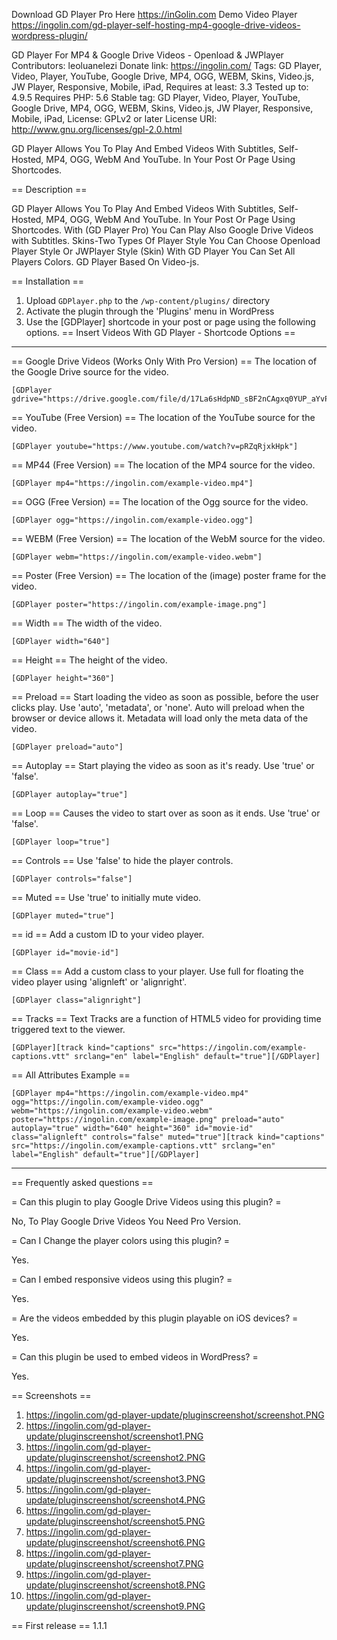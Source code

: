Download GD Player Pro Here https://inGolin.com
Demo Video Player https://ingolin.com/gd-player-self-hosting-mp4-google-drive-videos-wordpress-plugin/


GD Player For MP4 & Google Drive Videos - Openload & JWPlayer
Contributors: leoluanelezi
Donate link: https://ingolin.com/
Tags: GD Player, Video, Player, YouTube, Google Drive, MP4, OGG, WEBM,  Skins, Video.js, JW Player, Responsive, Mobile, iPad,
Requires at least: 3.3
Tested up to: 4.9.5
Requires PHP: 5.6
Stable tag: GD Player, Video, Player, YouTube, Google Drive, MP4, OGG, WEBM,  Skins, Video.js, JW Player, Responsive, Mobile, iPad,
License: GPLv2 or later
License URI: http://www.gnu.org/licenses/gpl-2.0.html

GD Player Allows You To Play And Embed Videos With Subtitles, Self-Hosted, MP4, OGG, WebM And YouTube. In Your Post Or Page Using Shortcodes.

== Description ==

GD Player Allows You To Play And Embed Videos With Subtitles, Self-Hosted, MP4, OGG, WebM And YouTube. In Your Post Or Page Using Shortcodes. With (GD Player Pro) You Can Play Also Google Drive Videos with Subtitles. Skins-Two Types Of Player Style You Can Choose Openload Player Style Or JWPlayer Style (Skin) With GD Player You Can Set All Players Colors. GD Player Based On Video-js.

== Installation ==

1. Upload `GDPlayer.php` to the `/wp-content/plugins/` directory
2. Activate the plugin through the 'Plugins' menu in WordPress
3. Use the [GDPlayer] shortcode in your post or page using the following options.
== Insert Videos With GD Player - Shortcode Options ==
----------------------------------------------------------------------------------------------------------------------

== Google Drive Videos (Works Only With Pro Version) ==
The location of the Google Drive source for the video.

    [GDPlayer gdrive="https://drive.google.com/file/d/17La6sHdpND_sBF2nCAgxq0YUP_aYvPSA/view"]

== YouTube (Free Version) ==
The location of the YouTube source for the video.

    [GDPlayer youtube="https://www.youtube.com/watch?v=pRZqRjxkHpk"]

== MP44 (Free Version) ==
The location of the MP4 source for the video.
    
    [GDPlayer mp4="https://ingolin.com/example-video.mp4"]

== OGG (Free Version) ==
The location of the Ogg source for the video.

    [GDPlayer ogg="https://ingolin.com/example-video.ogg"]

== WEBM (Free Version) ==
The location of the WebM source for the video.

    [GDPlayer webm="https://ingolin.com/example-video.webm"]
   

== Poster (Free Version) ==
The location of the (image) poster frame for the video.

    [GDPlayer poster="https://ingolin.com/example-image.png"]

== Width ==
The width of the video.

    [GDPlayer width="640"]

== Height ==
The height of the video.

    [GDPlayer height="360"]

== Preload ==
Start loading the video as soon as possible, before the user clicks play.
Use 'auto', 'metadata', or 'none'. Auto will preload when the browser or device allows it. Metadata will load only the meta data of the video.

    [GDPlayer preload="auto"]

== Autoplay ==
Start playing the video as soon as it's ready. Use 'true' or 'false'.

    [GDPlayer autoplay="true"]

== Loop ==
Causes the video to start over as soon as it ends. Use 'true' or 'false'.

    [GDPlayer loop="true"]

== Controls ==
Use 'false' to hide the player controls.

    [GDPlayer controls="false"]

== Muted ==
Use 'true' to initially mute video.

    [GDPlayer muted="true"]
        
== id ==
Add a custom ID to your video player.

    [GDPlayer id="movie-id"]
    
== Class ==
Add a custom class to your player. Use full for floating the video player using 'alignleft' or 'alignright'.

    [GDPlayer class="alignright"]

== Tracks ==
Text Tracks are a function of HTML5 video for providing time triggered text to the viewer.

    [GDPlayer][track kind="captions" src="https://ingolin.com/example-captions.vtt" srclang="en" label="English" default="true"][/GDPlayer]

== All Attributes Example ==

    [GDPlayer mp4="https://ingolin.com/example-video.mp4" ogg="https://ingolin.com/example-video.ogg" webm="https://ingolin.com/example-video.webm" poster="https://ingolin.com/example-image.png" preload="auto" autoplay="true" width="640" height="360" id="movie-id" class="alignleft" controls="false" muted="true"][track kind="captions" src="https://ingolin.com/example-captions.vtt" srclang="en" label="English" default="true"][/GDPlayer]

----------------------------------------------------------------------------------------------------------------------

== Frequently asked questions ==

= Can this plugin to play Google Drive Videos using this plugin? =

No, To Play Google Drive Videos You Need Pro Version.

= Can I Change the player colors using this plugin? =

Yes.

= Can I embed responsive videos using this plugin? =

Yes.

= Are the videos embedded by this plugin playable on iOS devices? =

Yes.

= Can this plugin be used to embed videos in WordPress? =

Yes.

== Screenshots ==

1. https://ingolin.com/gd-player-update/pluginscreenshot/screenshot.PNG
2. https://ingolin.com/gd-player-update/pluginscreenshot/screenshot1.PNG
3. https://ingolin.com/gd-player-update/pluginscreenshot/screenshot2.PNG 
4. https://ingolin.com/gd-player-update/pluginscreenshot/screenshot3.PNG
5. https://ingolin.com/gd-player-update/pluginscreenshot/screenshot4.PNG
6. https://ingolin.com/gd-player-update/pluginscreenshot/screenshot5.PNG
7. https://ingolin.com/gd-player-update/pluginscreenshot/screenshot6.PNG
8. https://ingolin.com/gd-player-update/pluginscreenshot/screenshot7.PNG 
9. https://ingolin.com/gd-player-update/pluginscreenshot/screenshot8.PNG
10. https://ingolin.com/gd-player-update/pluginscreenshot/screenshot9.PNG

== First release ==
 1.1.1
